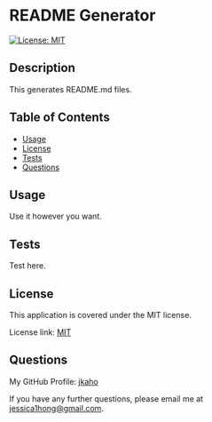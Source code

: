 # README Generator
[![License: MIT](https://img.shields.io/badge/License-MIT-yellow.svg)](https://opensource.org/licenses/MIT)
## Description
This generates README.md files.
## Table of Contents
- [Usage](#Usage)
- [License](#License)
- [Tests](#Tests)
- [Questions](#Questions)

## Usage
Use it however you want.

## Tests
Test here.
## License
This application is covered under the MIT license.

License link: [MIT](https://opensource.org/licenses/MIT)
## Questions
My GitHub Profile: [jkaho](https://github.com/jkaho)

If you have any further questions, please email me at [jessica1hong@gmail.com](mailto:jessica1hong@gmail.com).